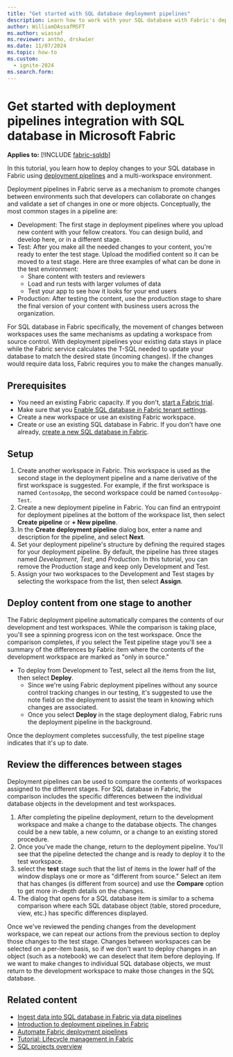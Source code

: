 ```yaml
---
title: "Get started with SQL database deployment pipelines"
description: Learn how to work with your SQL database with Fabric's deployment pipelines.
author: WilliamDAssafMSFT
ms.author: wiassaf
ms.reviewer: antho, drskwier
ms.date: 11/07/2024
ms.topic: how-to
ms.custom:
  - ignite-2024
ms.search.form:
---
```

# Get started with deployment pipelines integration with SQL database in Microsoft Fabric

**Applies to:** [!INCLUDE [fabric-sqldb](../includes/applies-to-version/fabric-sqldb.md)]

In this tutorial, you learn how to deploy changes to your SQL database in Fabric using [deployment pipelines](../../cicd/deployment-pipelines/intro-to-deployment-pipelines.md) and a multi-workspace environment.

Deployment pipelines in Fabric serve as a mechanism to promote changes between environments such that developers can collaborate on changes and validate a set of changes in one or more objects. Conceptually, the most common stages in a pipeline are:

- Development: The first stage in deployment pipelines where you upload new content with your fellow creators. You can design build, and develop here, or in a different stage.
- Test: After you make all the needed changes to your content, you're ready to enter the test stage. Upload the modified content so it can be moved to a test stage. Here are three examples of what can be done in the test environment:
  - Share content with testers and reviewers
  - Load and run tests with larger volumes of data
  - Test your app to see how it looks for your end users
- Production: After testing the content, use the production stage to share the final version of your content with business users across the organization.

For SQL database in Fabric specifically, the movement of changes between workspaces uses the same mechanisms as updating a workspace from source control. With deployment pipelines your existing data stays in place while the Fabric service calculates the T-SQL needed to update your database to match the desired state (incoming changes). If the changes would require data loss, Fabric requires you to make the changes manually.

## Prerequisites

- You need an existing Fabric capacity. If you don't, [start a Fabric trial](../../get-started/fabric-trial.md).
- Make sure that you [Enable SQL database in Fabric tenant settings](enable.md).
- Create a new workspace or use an existing Fabric workspace.
- Create or use an existing SQL database in Fabric. If you don't have one already, [create a new SQL database in Fabric](create.md).

## Setup

1. Create another workspace in Fabric. This workspace is used as the second stage in the deployment pipeline and a name derivative of the first workspace is suggested. For example, if the first workspace is named `ContosoApp`, the second workspace could be named `ContosoApp-Test`.
1. Create a new deployment pipeline in Fabric. You can find an entrypoint for deployment pipelines at the bottom of the workspace list, then select **Create pipeline** or **+ New pipeline**.
1. In the **Create deployment pipeline** dialog box, enter a name and description for the pipeline, and select **Next**.
1. Set your deployment pipeline's structure by defining the required stages for your deployment pipeline. By default, the pipeline has three stages named *Development*, *Test*, and *Production*. In this tutorial, you can remove the Production stage and keep only Development and Test.
1. Assign your two workspaces to the Development and Test stages by selecting the workspace from the list, then select **Assign**.

## Deploy content from one stage to another

The Fabric deployment pipeline automatically compares the contents of our development and test workspaces. While the comparison is taking place, you'll see a spinning progress icon on the test workspace. Once the comparison completes, if you select the Test pipeline stage you'll see a summary of the differences by Fabric item where the contents of the development workspace are marked as "only in source."

- To deploy from Development to Test, select all the items from the list, then select **Deploy**.
   - Since we're using Fabric deployment pipelines without any source control tracking changes in our testing, it's suggested to use the note field on the deployment to assist the team in knowing which changes are associated.
   - Once you select **Deploy** in the stage deployment dialog, Fabric runs the deployment pipeline in the background.

Once the deployment completes successfully, the test pipeline stage indicates that it's up to date.

## Review the differences between stages

Deployment pipelines can be used to compare the contents of workspaces assigned to the different stages. For SQL database in Fabric, the comparison includes the specific differences between the individual database objects in the development and test workspaces.

1. After completing the pipeline deployment, return to the development workspace and make a change to the database objects. The changes could be a new table, a new column, or a change to an existing stored procedure. 
1. Once you've made the change, return to the deployment pipeline. You'll see that the pipeline detected the change and is ready to deploy it to the test workspace.
1. select the **test** stage such that the list of items in the lower half of the window displays one or more as "different from source." Select an item that has changes (is different from source) and use the **Compare** option to get more in-depth details on the changes.
1. The dialog that opens for a SQL database item is similar to a schema comparison where each SQL database object (table, stored procedure, view, etc.) has specific differences displayed.

Once we've reviewed the pending changes from the development workspace, we can repeat our actions from the previous section to deploy those changes to the test stage. Changes between workspaces can be selected on a per-item basis, so if we don't want to deploy changes in an object (such as a notebook) we can deselect that item before deploying. If we want to make changes to individual SQL database objects, we must return to the development workspace to make those changes in the SQL database.

## Related content

- [Ingest data into SQL database in Fabric via data pipelines](load-data-pipelines.md)
- [Introduction to deployment pipelines in Fabric](../../cicd/deployment-pipelines/intro-to-deployment-pipelines.md)
- [Automate Fabric deployment pipelines](../../cicd/deployment-pipelines/pipeline-automation-fabric.md)
- [Tutorial: Lifecycle management in Fabric](../../cicd/cicd-tutorial.md)
- [SQL projects overview](/sql/tools/sql-database-projects/sql-database-projects)
